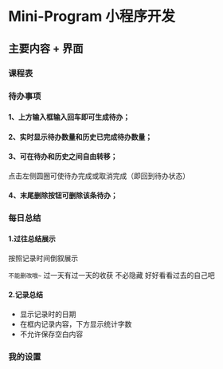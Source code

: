 ﻿# Mini-Program 小程序开发

## 主要内容 + 界面
### 课程表
### 待办事项
#### 1、上方输入框输入回车即可生成待办；
#### 2、实时显示待办数量和历史已完成待办数量；
#### 3、可在待办和历史之间自由转移；
点击左侧圆圈可使待办完成或取消完成（即回到待办状态）
#### 4、末尾删除按钮可删除该条待办；
### 每日总结
#### 1.过往总结展示
按照记录时间倒叙展示

`不能删改哦~`
过一天有过一天的收获 不必隐藏 好好看看过去的自己吧

#### 2.记录总结
+ 显示记录时的日期
+ 在框内记录内容，下方显示统计字数
+ 不允许保存空白内容
### 我的设置
